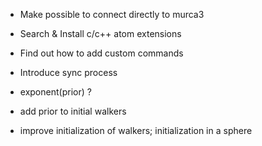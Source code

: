 * Make possible to connect directly to murca3
* Search & Install c/c++ atom extensions
* Find out how to add custom commands
* Introduce sync process

* exponent(prior) ?
* add prior to initial walkers
* improve initialization of walkers; initialization in a sphere 

